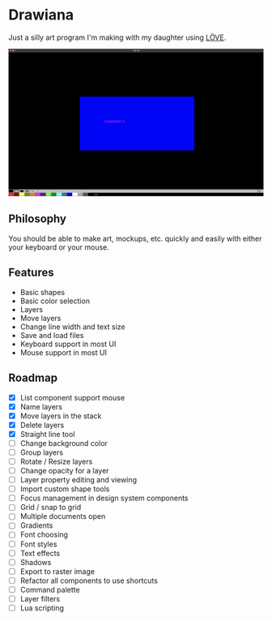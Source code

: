 # Drawiana

Just a silly art program I'm making with my daughter using [LÖVE](https://love2d.org/).

![Here's what drawiana looks like](/drawiana.png "Screenshot of drawiana")

## Philosophy
You should be able to make art, mockups, etc. quickly and easily with either your keyboard or your mouse.

## Features
- Basic shapes
- Basic color selection
- Layers
- Move layers
- Change line width and text size
- Save and load files
- Keyboard support in most UI
- Mouse support in most UI

## Roadmap
- [x] List component support mouse
- [x] Name layers
- [x] Move layers in the stack
- [x] Delete layers
- [x] Straight line tool
- [ ] Change background color
- [ ] Group layers
- [ ] Rotate / Resize layers
- [ ] Change opacity for a layer
- [ ] Layer property editing and viewing
- [ ] Import custom shape tools
- [ ] Focus management in design system components
- [ ] Grid / snap to grid
- [ ] Multiple documents open
- [ ] Gradients
- [ ] Font choosing
- [ ] Font styles
- [ ] Text effects
- [ ] Shadows
- [ ] Export to raster image
- [ ] Refactor all components to use shortcuts
- [ ] Command palette
- [ ] Layer filters
- [ ] Lua scripting
